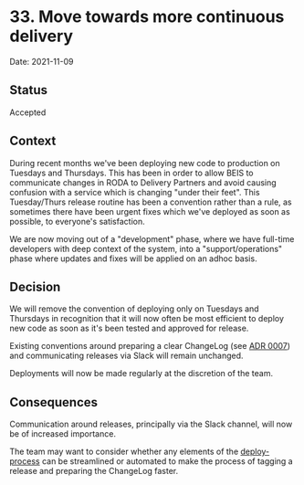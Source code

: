 # 33. Move towards more continuous delivery

Date: 2021-11-09

## Status

Accepted

## Context

During recent months we've been deploying new code to production on Tuesdays and
Thursdays. This has been in order to allow BEIS to communicate changes in RODA
to Delivery Partners and avoid causing confusion with a service which is changing
"under their feet". This Tuesday/Thurs release routine has been a convention
rather than a rule, as sometimes there have been urgent fixes which we've
deployed as soon as possible, to everyone's satisfaction.

We are now moving out of a "development" phase, where we have full-time
developers with deep context of the system, into a "support/operations" phase
where updates and fixes will be applied on an adhoc basis.

## Decision

We will remove the convention of deploying only on Tuesdays and Thursdays in
recognition that it will now often be most efficient to deploy new code as soon
as it's been tested and approved for release.

Existing conventions around preparing a clear ChangeLog (see 
[ADR 0007](https://github.com/UKGovernmentBEIS/beis-report-official-development-assistance/blob/main/doc/architecture/decisions/0007-use-a-changelog-for-tracking-changes-in-a-release.md#L26))
and communicating releases via Slack will remain unchanged.

Deployments will now be made regularly at the discretion of the team.

## Consequences

Communication around releases, principally via the Slack channel, will now be of
increased importance.

The team may want to consider whether any elements of the 
[deploy-process](https://github.com/UKGovernmentBEIS/beis-report-official-development-assistance/blob/main/doc/deployment-process.md)
can be streamlined or automated to make the process of tagging a release and preparing the ChangeLog faster.

